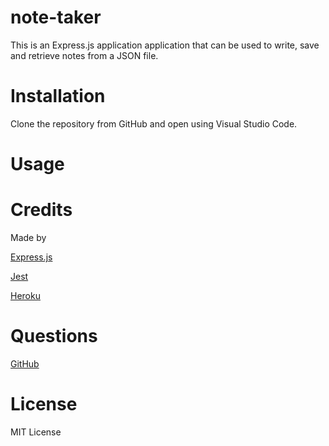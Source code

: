 # note-taker
   


This is an Express.js application application that can be used to write, save and retrieve notes from a JSON file.

# Installation

Clone the repository from GitHub and open using Visual Studio Code.

# Usage 





# Credits

Made by

[Express.js](https://www.npmjs.com/package/inquirer)

[Jest](https://jestjs.io/)

[Heroku](https://www.heroku.com/home)

# Questions



[GitHub](https://github.com/russtracy)

# License
    
MIT License
    




